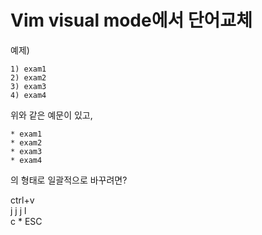 

# Vim visual mode에서 단어교체

예제)

    1) exam1
    2) exam2
    3) exam3
    4) exam4

위와 같은 예문이 있고,

    * exam1
    * exam2
    * exam3
    * exam4

의 형태로 일괄적으로 바꾸려면?

ctrl+v   
j j j l   
c \* ESC

